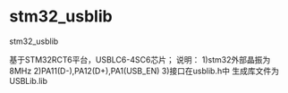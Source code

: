 # stm32_usblib
stm32_usblib

基于STM32RCT6平台，USBLC6-4SC6芯片；
说明：
1)stm32外部晶振为8MHz
2)PA11(D-),PA12(D+),PA1(USB_EN)
3)接口在usblib.h中
生成库文件为USBLib.lib
